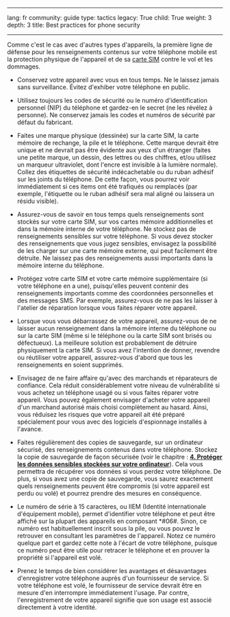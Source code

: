 

---

lang: fr
community: guide
type: tactics
legacy: True
child: True
weight: 3
depth: 3
title: Best practices for phone security 

---

Comme c'est le cas avec d'autres types d'appareils, la première ligne de défense pour les renseignements contenus sur votre téléphone mobile est la protection physique de l'appareil et de sa [carte SIM](/fr/glossaire#Carte_SIM) contre le vol et les dommages.

* Conservez votre appareil avec vous en tous temps. Ne le laissez jamais sans surveillance. Évitez d'exhiber votre téléphone en public.

* Utilisez toujours les codes de sécurité ou le numéro d'identification personnel (NIP) du téléphone et gardez-en le secret (ne les révélez à personne). Ne conservez jamais les codes et numéros de sécurité par défaut du fabricant.

* Faites une marque physique (dessinée) sur la carte SIM, la carte mémoire de rechange, la pile et le téléphone. Cette marque devrait être unique et ne devrait pas être évidente aux yeux d'un étranger (faites une petite marque, un dessin, des lettres ou des chiffres, et/ou utilisez un marqueur ultraviolet, dont l'encre est invisible à la lumière normale). Collez des étiquettes de sécurité indécachetable ou du ruban adhésif sur les joints du téléphone. De cette façon, vous pourrez voir immédiatement si ces items ont été trafiqués ou remplacés (par exemple, l'étiquette ou le ruban adhésif sera mal aligné ou laissera un résidu visible). 

* Assurez-vous de savoir en tous temps quels renseignements sont stockés sur votre carte SIM, sur vos cartes mémoire additionnelles et dans la mémoire interne de votre téléphone. Ne stockez pas de renseignements sensibles sur votre téléphone. Si vous devez stocker des renseignements que vous jugez sensibles, envisagez la possibilité de les charger sur une carte mémoire externe, qui peut facilement être détruite. Ne laissez pas des renseignements aussi importants dans la mémoire interne du téléphone.

* Protégez votre carte SIM et votre carte mémoire supplémentaire (si votre téléphone en a une), puisqu'elles peuvent contenir des renseignements importants comme des coordonnées personnelles et des messages SMS. Par exemple, assurez-vous de ne pas les laisser à l'atelier de réparation lorsque vous faites réparer votre appareil.

* Lorsque vous vous débarrassez de votre appareil, assurez-vous de ne laisser aucun renseignement dans la mémoire interne du téléphone ou sur la carte SIM (même si le téléphone ou la carte SIM sont brisés ou défectueux). La meilleure solution est probablement de détruire physiquement la carte SIM. Si vous avez l'intention de donner, revendre ou réutiliser votre appareil, assurez-vous d'abord que tous les renseignements en soient supprimés.

* Envisagez de ne faire affaire qu'avec des marchands et réparateurs de confiance. Cela réduit considérablement votre niveau de vulnérabilité si vous achetez un téléphone usagé ou si vous faites réparer votre appareil. Vous pouvez également envisager d'acheter votre appareil d'un marchand autorisé mais choisi complètement au hasard. Ainsi, vous réduisez les risques que votre appareil ait été préparé spécialement pour vous avec des logiciels d'espionnage installés à l'avance. 

* Faites régulièrement des copies de sauvegarde, sur un ordinateur sécurisé, des renseignements contenus dans votre téléphone. Stockez la copie de sauvegarde de façon sécurisée (voir le chapitre : [**4. Protéger les données sensibles stockées sur votre ordinateur**](/fr/chapter-4)). Cela vous permettra de récupérer vos données si vous perdez votre téléphone. De plus, si vous avez une copie de sauvegarde, vous saurez exactement quels renseignements peuvent être compromis (si votre appareil est perdu ou volé) et pourrez prendre des mesures en conséquence. 

* Le numéro de série à 15 caractères, ou IIEM (Identité internationale d'équipement mobile), permet d'identifier votre téléphone et peut être affiché sur la plupart des appareils en composant *#06#. Sinon, ce numéro est habituellement inscrit sous la pile, ou vous pouvez le retrouver en consultant les paramètres de l'appareil. Notez ce numéro quelque part et gardez cette note à l'écart de votre téléphone, puisque ce numéro peut être utile pour retracer le téléphone et en prouver la propriété si l'appareil est volé.

* Prenez le temps de bien considérer les avantages et désavantages d'enregistrer votre téléphone auprès d'un fournisseur de service. Si votre téléphone est volé, le fournisseur de service devrait être en mesure d'en interrompre immédiatement l'usage. Par contre, l'enregistrement de votre appareil signifie que son usage est associé directement à votre identité.


